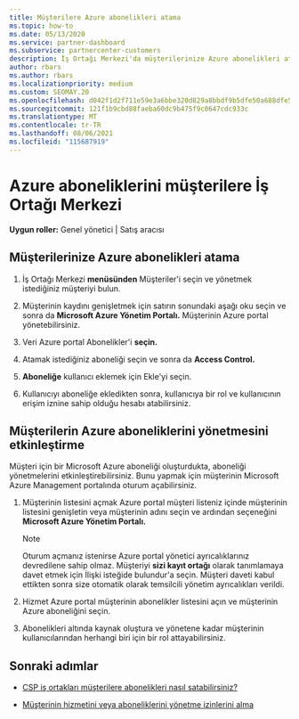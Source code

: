 ```yaml
---
title: Müşterilere Azure abonelikleri atama
ms.topic: how-to
ms.date: 05/13/2020
ms.service: partner-dashboard
ms.subservice: partnercenter-customers
description: İş Ortağı Merkezi'da müşterilerinize Azure abonelikleri atamayı ve müşterilerin kendi aboneliklerini yönetmesini nasıl etkinleştirebilirsiniz?
author: rbars
ms.author: rbars
ms.localizationpriority: medium
ms.custom: SEOMAY.20
ms.openlocfilehash: d042f1d2f711e59e3a6bbe320d829a8bbdf9b5dfe50a688dfe5a92b80cbc5090
ms.sourcegitcommit: 121f1b9cbd88faeba60dc9b475f9c0647cdc933c
ms.translationtype: MT
ms.contentlocale: tr-TR
ms.lasthandoff: 08/06/2021
ms.locfileid: "115687919"
---
```

# <a name="assigning-azure-subscriptions-to-customers-in-partner-center"></a>Azure aboneliklerini müşterilere İş Ortağı Merkezi

**Uygun roller:** Genel yönetici | Satış aracısı

## <a name="assign-azure-subscriptions-to-your-customers"></a>Müşterilerinize Azure abonelikleri atama

1. İş Ortağı Merkezi  **menüsünden** Müşteriler'i seçin ve yönetmek istediğiniz müşteriyi bulun.

2. Müşterinin kaydını genişletmek için satırın sonundaki aşağı oku seçin ve sonra da **Microsoft Azure Yönetim Portalı.** Müşterinin Azure portal yönetebilirsiniz. [](https://portal.azure.com/)

3. Veri Azure portal Abonelikler'i **seçin.**

4. Atamak istediğiniz aboneliği seçin ve sonra da **Access Control.**

5. **Aboneliğe** kullanıcı eklemek için Ekle'yi seçin. 

6. Kullanıcıyı aboneliğe ekledikten sonra, kullanıcıya bir rol ve kullanıcının erişim iznine sahip olduğu hesabı atabilirsiniz.

## <a name="enable-customers-to-manage-their-azure-subscriptions"></a>Müşterilerin Azure aboneliklerini yönetmesini etkinleştirme

Müşteri için bir Microsoft Azure aboneliği oluşturdukta, aboneliği yönetmelerini etkinleştirebilirsiniz. Bunu yapmak için müşterinin Microsoft Azure Management portalında oturum açabilirsiniz. 

1. Müşterinin listesini açmak Azure portal müşteri listeniz içinde müşterinin listesini genişletin veya müşterinin adını seçin ve ardından seçeneğini **Microsoft Azure Yönetim Portalı.**

   > [!NOTE]  
   > Oturum açmanız istenirse Azure portal yönetici ayrıcalıklarınız devredilene sahip olmaz. Müşteriyi **sizi kayıt ortağı** olarak tanımlamaya davet etmek için İlişki isteğide bulundur'a seçin. Müşteri daveti kabul ettikten sonra size otomatik olarak temsilcili yönetim ayrıcalıkları verildi.

2. Hizmet Azure portal müşterinin abonelikler listesini açın ve müşterinin Azure aboneliğini seçin.

3. Abonelikleri altında kaynak oluştura ve yönetene kadar müşterinin kullanıcılarından herhangi biri için bir rol attayabilirsiniz.

## <a name="next-steps"></a>Sonraki adımlar

- [CSP iş ortakları müşterilere abonelikleri nasıl satabilirsiniz?](customer-subscriptions.md)

- [Müşterinin hizmetini veya aboneliklerini yönetme izinlerini alma](customers-revoke-admin-privileges.md)
